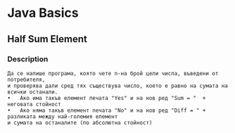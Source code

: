 # Java Basics

## Half Sum Element

### Description
    Да се напише програма, която чете n-на брой цели числа, въведени от потребителя,
    и проверява дали сред тях съществува число, което е равно на сумата на всички останали. 
    •	Ако има такъв елемент печата "Yes" и на нов ред "Sum = "  + неговата стойност 
    •	Ако няма такъв елемент печата "No" и на нов ред "Diff = " + разликата между най-големия елемент 
    и сумата на останалите (по абсолютна стойност)